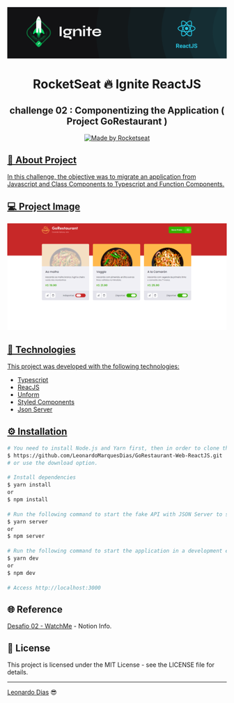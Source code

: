 <div align="center">
  <img src="./assets/ignite.png">
</div>

<h1 align="center"> RocketSeat 🔥 Ignite ReactJS </h1>

<h2 align="center"> challenge 02 : Componentizing the Application ( Project GoRestaurant ) </h2>

<p align="center">
  <a href="https://rocketseat.com.br">
    <img alt="Made by Rocketseat" src="https://img.shields.io/badge/made%20by-Rocketseat-%2306b656?style=flat-square">
</p>

## 🚀 About Project
In this challenge, the objective was to migrate an application from Javascript and Class Components to Typescript and Function Components. 

## 💻 Project Image

<div align="center">
   <img src="./assets/gorestaurant.png" alt="imagem do Projeto"/> 
   </br>
</div>

## 🧰 Technologies
This project was developed with the following technologies:
* Typescript
* ReacJS
* Unform
* Styled Components
* Json Server

## ⚙️ Installation
```bash
# You need to install Node.js and Yarn first, then in order to clone the project via HTTPS, run this command:
$ https://github.com/LeonardoMarquesDias/GoRestaurant-Web-ReactJS.git
# or use the download option.

# Install dependencies
$ yarn install
or
$ npm install

# Run the following command to start the fake API with JSON Server to simulate an API that has foods information:
$ yarn server
or
$ npm server

# Run the following command to start the application in a development environment:
$ yarn dev 
or
$ npm dev

# Access http://localhost:3000 
```
## 🌐 Reference

[Desafio 02 - WatchMe](https://www.notion.so/Desafio-02-Componentizando-a-aplica-o-b9f0f025c95b437699d0c3115f55b0f1) - Notion Info.


## 📝 License

This project is licensed under the MIT License - see the LICENSE file for details.

---

[Leonardo Dias](https://github.com/LeonardoMarquesDias) 😎


